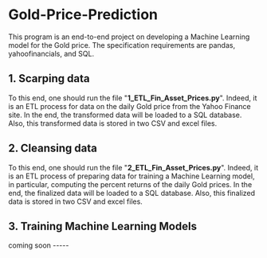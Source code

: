 

# Gold-Price-Prediction

This program is an end-to-end project on developing a Machine Learning model for the Gold price. The specification requirements are pandas, yahoofinancials, and SQL.

## 1. Scarping data

To this end, one should run the file "**1_ETL_Fin_Asset_Prices.py**". Indeed, it is an ETL process for data on the daily Gold price from the Yahoo Finance site. In the end, the transformed data will be loaded to a SQL database. Also, this transformed data is stored in two CSV and excel files.

## 2. Cleansing data

To this end, one should run the file "**2_ETL_Fin_Asset_Prices.py**". Indeed, it is an ETL process of preparing data for training a Machine Learning model, in particular, computing the percent returns of the daily Gold prices. In the end, the finalized data will be loaded to a SQL database. Also, this finalized data is stored in two CSV and excel files.

## 3. Training Machine Learning Models

coming soon -----
